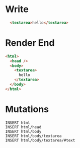 # Write
```html
  <textarea>hello</textarea>
```

# Render End
```html
<html>
  <head />
  <body>
    <textarea>
      hello
    </textarea>
  </body>
</html>
```

# Mutations
```
INSERT html
INSERT html/head
INSERT html/body
INSERT html/body/textarea
INSERT html/body/textarea/#text
```
